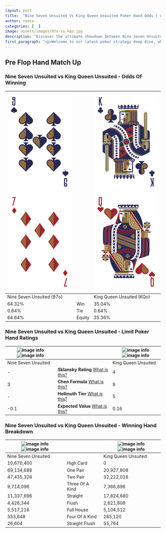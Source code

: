 ```yaml
---
layout: post
title:  "Nine Seven Unsuited Vs King Queen Unsuited Poker Hand Odds | Which Is The Better Hand In Poker? A Complete Guide"
author: reece
categories: [  ]
image: assets/images/97o-vs-kqo.jpg
description: "Discover the ultimate showdown between Nine Seven Unsuited and King Queen Unsuited in poker! Uncover the odds, strategies, and scenarios where one hand triumphs over the other. Get ready to up your poker game with this thrilling analysis."
first_paragraph: "<p>Welcome to our latest poker strategy deep dive, where we're pitting two distinct hands against each other in a high-stakes showdown: Nine Seven Unsuited vs King Queen Unsuited.</p><p>In the dynamic world of poker, every decision counts, and knowing which hand holds the upper hand is key to your success at the table.</p><p>In this article, we'll dissect these two hands, explore the scenarios where one dominates the other, and equip you with the knowledge to make strategic choices that can tip the odds in your favor.</p><p>Get ready to unravel the intriguing dynamics of these poker hands and elevate your game to new heights.</p>"
---
```




[comment]: # (sp0)

## Pre Flop Hand Match Up

<div class="table hand-ratings" markdown="1"> 



### Nine Seven Unsuited vs King Queen Unsuited - Odds Of Winning


    
| ![image info](assets/images/hand1/9.png) ![image info](assets/images/hand1/7o.png) |  | ![image info](assets/images/hand2/k.png) ![image info](assets/images/hand2/qo.png) |
| -------- | -------- | -------- |
| Nine Seven Unsuited (97o) |  | King Queen Unsuited (KQo) |
| 64.32% | Win | 35.04% |
| 0.64% | Tie | 0.64% |
| 64.64% | Equity | 35.36% |




[comment]: # (sp1)



### Nine Seven Unsuited vs King Queen Unsuited - Limit Poker Hand Ratings


    
| ![image info](https://www.riverpairs.com/assets/images/hand1/9.png) ![image info](https://www.riverpairs.com/assets/images/hand1/7o.png) |  | ![image info](https://www.riverpairs.com/assets/images/hand2/k.png) ![image info](https://www.riverpairs.com/assets/images/hand2/qo.png) |
| -------- | -------- | -------- |
| Nine Seven Unsuited |  | King Queen Unsuited |
| - | **Sklansky Rating** [What is this?](/sklansky-rating-explained) | 4 |
| 3 | **Chen Formula** [What is this?](/chen-formula-explained) | 9 |
| - | **Hellmuth Tier** [What is this?](/Hellmuth-tier-explained) | 5 |
| -0.1 | **Expected Value** [What is this?](/expected-value-explained) | 0.16 |




[comment]: # (sp2)



### Nine Seven Unsuited vs King Queen Unsuited - Winning Hand Breakdown


    
| ![image info](https://www.riverpairs.com/assets/images/hand1/9.png) ![image info](https://www.riverpairs.com/assets/images/hand1/7o.png) |  | ![image info](https://www.riverpairs.com/assets/images/hand2/k.png) ![image info](https://www.riverpairs.com/assets/images/hand2/qo.png) |
| -------- | -------- | -------- |
| Nine Seven Unsuited |  | King Queen Unsuited |
| 10,670,400 | High Card | 0 |
| 69,134,688 | One Pair | 20,927,808 |
| 47,435,328 | Two Pair | 32,222,016 |
| 9,714,096 | Three Of A Kind | 7,366,896 |
| 11,337,696 | Straight | 17,824,680 |
| 4,426,344 | Flush | 2,621,808 |
| 5,517,216 | Full House | 5,104,512 |
| 333,648 | Four Of A Kind | 285,120 |
| 26,604 | Straight Flush | 55,764 |




[comment]: # (sp3)



</div>

[comment]: # (sp4)



[comment]: # (sp5)

